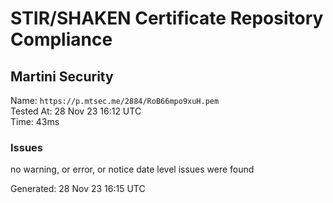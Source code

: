 # STIR/SHAKEN Certificate Repository Compliance

## Martini Security

Name: `https://p.mtsec.me/2884/RoB66mpo9xuH.pem`\
Tested At: 28 Nov 23 16:12 UTC\
Time: 43ms

### Issues

no warning, or error, or notice date level issues were found

Generated: 28 Nov 23 16:15 UTC